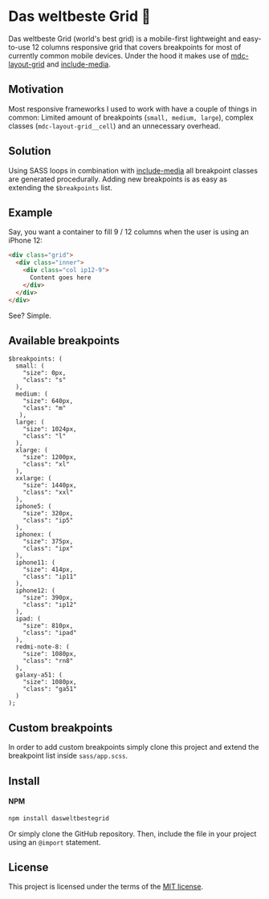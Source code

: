 # Das weltbeste Grid 🚁
Das weltbeste Grid (world's best grid) is a mobile-first lightweight and easy-to-use 12 columns responsive grid that covers breakpoints for most of currently common mobile devices. Under the hood it makes use of [mdc-layout-grid](https://github.com/material-components/material-components-web/tree/master/packages/mdc-layout-grid) and [include-media](https://github.com/eduardoboucas/include-media).

## Motivation
Most responsive frameworks I used to work with have a couple of things in common: Limited amount of breakpoints (```small, medium, large```), complex classes (```mdc-layout-grid__cell```) and an unnecessary overhead.

## Solution
Using SASS loops in combination with [include-media](https://github.com/eduardoboucas/include-media) all breakpoint classes are generated procedurally. Adding new breakpoints is as easy as extending the ```$breakpoints``` list.

## Example
Say, you want a container to fill 9 / 12 columns when the user is using an iPhone 12:
```html
<div class="grid">
  <div class="inner">
    <div class="col ip12-9">
      Content goes here
    </div>
  </div>
</div>
```
See? Simple.

## Available breakpoints
```
$breakpoints: (
  small: (
    "size": 0px,
    "class": "s"
  ),
  medium: (
    "size": 640px,
    "class": "m"
   ),
  large: (
    "size": 1024px,
    "class": "l"
  ),
  xlarge: (
    "size": 1200px,
    "class": "xl"
  ),
  xxlarge: (
    "size": 1440px,
    "class": "xxl"
  ),
  iphone5: (
    "size": 320px,
    "class": "ip5"
  ),
  iphonex: (
    "size": 375px,
    "class": "ipx"
  ),
  iphone11: (
    "size": 414px,
    "class": "ip11"
  ),
  iphone12: (
    "size": 390px,
    "class": "ip12"
  ),
  ipad: (
    "size": 810px,
    "class": "ipad"
  ),
  redmi-note-8: (
    "size": 1080px,
    "class": "rn8"
  ),
  galaxy-a51: (
    "size": 1080px,
    "class": "ga51"
  )
);
```

## Custom breakpoints
In order to add custom breakpoints simply clone this project and extend the breakpoint list inside ```sass/app.scss```.

## Install
#### NPM
```bash
npm install dasweltbestegrid
```
Or simply clone the GitHub repository.
Then, include the file in your project using an ```@import``` statement.

## License
This project is licensed under the terms of the [MIT license](https://github.com/eduardoboucas/include-media/blob/master/LICENSE.md).
